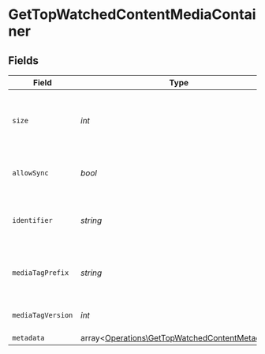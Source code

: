 # GetTopWatchedContentMediaContainer


## Fields

| Field                                                                                                     | Type                                                                                                      | Required                                                                                                  | Description                                                                                               | Example                                                                                                   |
| --------------------------------------------------------------------------------------------------------- | --------------------------------------------------------------------------------------------------------- | --------------------------------------------------------------------------------------------------------- | --------------------------------------------------------------------------------------------------------- | --------------------------------------------------------------------------------------------------------- |
| `size`                                                                                                    | *int*                                                                                                     | :heavy_check_mark:                                                                                        | Number of media items returned in this response.                                                          | 50                                                                                                        |
| `allowSync`                                                                                               | *bool*                                                                                                    | :heavy_check_mark:                                                                                        | Indicates whether syncing is allowed.                                                                     | false                                                                                                     |
| `identifier`                                                                                              | *string*                                                                                                  | :heavy_check_mark:                                                                                        | An plugin identifier for the media container.                                                             | com.plexapp.plugins.library                                                                               |
| `mediaTagPrefix`                                                                                          | *string*                                                                                                  | :heavy_check_mark:                                                                                        | The prefix used for media tag resource paths.                                                             | /system/bundle/media/flags/                                                                               |
| `mediaTagVersion`                                                                                         | *int*                                                                                                     | :heavy_check_mark:                                                                                        | The version number for media tags.                                                                        | 1734362201                                                                                                |
| `metadata`                                                                                                | array<[Operations\GetTopWatchedContentMetadata](../../Models/Operations/GetTopWatchedContentMetadata.md)> | :heavy_minus_sign:                                                                                        | N/A                                                                                                       |                                                                                                           |